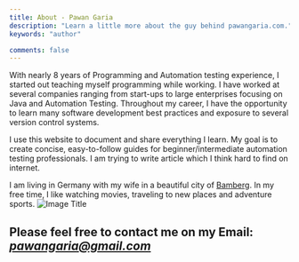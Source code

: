 ```yaml
---
title: About - Pawan Garia
description: "Learn a little more about the guy behind pawangaria.com."
keywords: "author"

comments: false
---
```


With nearly 8 years of Programming and Automation testing experience, I started out teaching myself programming while working. I have worked at several companies ranging from start-ups to large enterprises focusing on Java and Automation Testing. Throughout my career, I have the opportunity to learn many software development best practices and exposure to several version control systems.

I use this website to document and share everything I learn. My goal is to create concise, easy-to-follow guides for beginner/intermediate automation testing professionals. I am trying to write article which I think hard to find on internet.

I am living in Germany with my wife in a beautiful city of [Bamberg](https://de.wikipedia.org/wiki/Bamberg). In my free time, I like watching movies, traveling to new places and adventure sports.
![Image Title](/img/aboutme/pawangaria-photo.jpeg)


## Please feel free to contact me on my Email: *pawangaria@gmail.com*
